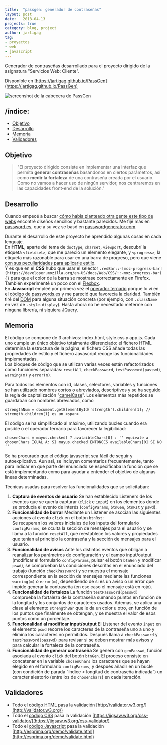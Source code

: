 ```yaml
---
title:  "passgen: generador de contraseñas"
layout: post
date:   2018-04-13
projects: true
category: blog, project
author: jartigag
tag:
- proyectos
- web
- javascript
---
```


Generador de contraseñas desarrollado para el proyecto dirigido de la asignatura "Servicios Web: Cliente".

Disponible en [https://jartigag.github.io/PassGen](https://jartigag.github.io/PassGen)  

![screenshot de la cabecera de PassGen]({{site.baseurl}}/assets/images/posts/sc-passgen.png)

## /índice:
- [Objetivo](#objetivo)
- [Desarrollo](#desarrollo)
- [Memoria](#memoria)
- [Validadores](#validadores)

## Objetivo

> "El proyecto dirigido consiste en implementar una interfaz que permita **generar contraseñas** 
> basándonos en ciertos parámetros, así como **medir la fortaleza** de una contraseña
> creada por el usuario. Como no vamos a hacer uso de ningún servidor, 
> nos centraremos en las capacidades front-end de la solución."

## Desarrollo

Cuando empecé a buscar [cómo había planteado otra gente este tipo de webs](https://duckduckgo.com/?q=password+generator&ia=answer) encontré diseños sencillos y bastante parecidos. Me fijé más en [password.es](https://password.es/), que a su vez se basó en [passwordgenerator.com](http://www.freepasswordgenerator.com/).

Durante el desarrollo de este proyecto he aprendido algunas cosas en cada lenguaje.  
En **HTML**, aparte del tema de `doctype`, `charset`, `viewport`, descubrí la etiqueta `<fieldset>`, que me pareció un elemento elegante, y `<progress>`, la etiqueta más razonable para usar en una barra de progreso, pero que viene [con sus peculiaridades para aplicarle estilo](https://css-tricks.com/html5-progress-element/).  
Y es que en el **CSS** hubo que usar el selector `.redBar::-[moz-progress-bar](https://developer.mozilla.org/en-US/docs/Web/CSS/::-moz-progress-bar){}` para que el color de la barra se mostrase correctamente en Firefox. También experimenté un poco con el [Flexbox](https://www.w3schools.com/csS/css3_flexbox.asp).  
En **Javascript** empleé por primera vez el [operador ternario](https://es.wikipedia.org/wiki/Operador_ternario) porque lo vi en el [código de passwords.es](https://password.es/en/js/script.js) y me pareció que favorecía la claridad. También tiré del [DOM](https://www.w3schools.com/js/js_htmldom.asp) para alguna situación concreta (por ejemplo, con `.className` en vez de `.style.display`). Hasta ahora no he necesitado meterme con ninguna librería, ni siquiera JQuery.

## Memoria

El código se compone de 3 archivos: index.html, style.css y app.js. Cada uno cumple un único objetivo totalmente diferenciado: el fichero HTML determina la estructura de la página, el fichero CSS añade todas las propiedades de estilo y el fichero Javascript recoge las funcionalidades implementadas.  
Los bloques de código que se utilizan varias veces están refactorizados como funciones separadas:
`resetAll`, `checkPassword`, `testPassword(passwd)`, `warning(m)` y `error(m)`.

Para todos los elementos con id, clases, selectores, variables y funciones se han utilizado nombres cortos o abreviados, descriptivos y se ha seguido la regla de capitalización "[camelCase](https://es.wikipedia.org/wiki/CamelCase)". Los elementos más repetidos se guardaban con nombres abreviados, como  
```
strengthNum = document.getElementById('strength').children[1]; // strength.children[1] es un <span>
```
El código se ha simplificado al máximo, utilizando bucles cuando era posible o el operador ternario para favorecer la legibilidad:  
```
chosenChars = mayus.checked) ? avalaibleChars[0] : '' equivale a
chosenChars IGUAL A: SI mayus.checked ENTONCES availableChars[0] SI NO ‘’
```
Se ha procurado que el código javascript sea fácil de seguir y autoexplicativo. Aun así, se incluyen comentarios frecuentemente, tanto para indicar en qué parte del enunciado se especificaba la función que se está implementando como para ayudar a entender el objetivo de algunas líneas determinadas.

Técnicas usadas para resolver las funcionalidades que se solicitaban:
1. **Captura de eventos de usuario**
Se han establecido Listeners de los eventos que se quería capturar (`click` e `input`) en los elementos donde se producía el evento de interés (`configParams`, `btnGen`, `btnRst` y `pswd`).
2. **Funcionalidad de borrar**
Mediante un Listener se asocian las siguientes acciones al evento `click` en el botón `btnRst`:  
Se recuperan los valores iniciales de los inputs del formulario `configParams`, se oculta la sección de mensajes para el usuario y se llama a la función `resetAll`, que reestablece los valores y propiedades que tenían al principio la contraseña y la sección de mensajes para el usuario.
3. **Funcionalidad de avisos**
Ante los distintos eventos que obligan a reanalizar los parámetros de configuración y el campo input/output (modificar el formulario `configParams`, pulsar el botón `btnGen` y modificar `pswd`), se comprueban las condiciones descritas en el enunciado del trabajo (función `checkPassword`) y se muestra el mensaje correspondiente en la sección de mensajes mediante las funciones `warning(m)` o `error(m)`, dependiendo de si es un aviso o un error que impide generar la contraseña (en ese caso el mensaje está en rojo).
4. **Funcionalidad de fortaleza**
La función `testPassword(passwd)` comprueba la fortaleza de la contraseña sumando puntos en función de la longitud y los conjuntos de caracteres usados. Además, se aplica una clase al elemento `strengthBar` que le da un color u otro, en función de los puntos que finalmente se obtengan, y se muestra el valor de esos puntos como un porcentaje.
5. **Funcionalidad al modificar input/output**
El Listener del evento `input` en el elemento `pswd` recorre los caracteres de la contraseña uno a uno y elimina los caracteres no permitidos. Después llama a `checkPassword` y `testPassword(passwd)` para revisar si se deben mostrar más avisos y para calcular la fortaleza de la contraseña.
6. **Funcionalidad de generar contraseña**
Se genera con `genPasswd`, función asociada al evento `click` del botón `btnGen`. El proceso consiste en concatenar en la variable `chosenChars` los caracteres que se hayan elegido en el formulario `configParams`, y después añadir en un bucle (con condición de parada “índice < longitud de contraseña indicada”) un caracter aleatorio (entre los de `chosenChars`) en cada iteración.

## Validadores

- Todo el [código HTML](https://github.com/jartigag/PassGen/blob/master/index.html) pasa la validación [http://validator.w3.org/](http://validator.w3.org/)
- Todo el [código CSS](https://github.com/jartigag/PassGen/blob/master/assets/style.css) pasa la validación [https://jigsaw.w3.org/css-validator/](https://jigsaw.w3.org/css-validator/)
- Todo el [código Javascript](https://github.com/jartigag/PassGen/blob/master/assets/app.js) pasa la validación [http://esprima.org/demo/validate.html](http://esprima.org/demo/validate.html)